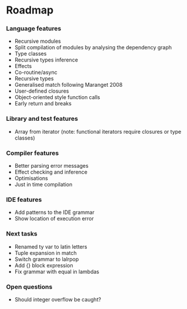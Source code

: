 # Roadmap

### Language features

- Recursive modules
- Split compilation of modules by analysing the dependency graph
- Type classes
- Recursive types inference
- Effects
- Co-routine/async
- Recursive types
- Generalised match following Maranget 2008
- User-defined closures
- Object-oriented style function calls
- Early return and breaks

### Library and test features

- Array from iterator (note: functional iterators require closures or type classes)

### Compiler features

- Better parsing error messages
- Effect checking and inference
- Optimisations
- Just in time compilation

### IDE features

- Add patterns to the IDE grammar
- Show location of execution error

### Next tasks

- Renamed ty var to latin letters
- Tuple expansion in match
- Switch grammar to lalrpop
- Add {} block expression
- Fix grammar with equal in lambdas

### Open questions

- Should integer overflow be caught?